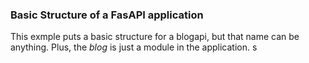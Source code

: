 ### Basic Structure of a FasAPI application

This exmple puts a basic structure for a blogapi, but that name can be anything. Plus, the *blog* is just a module in the application. s